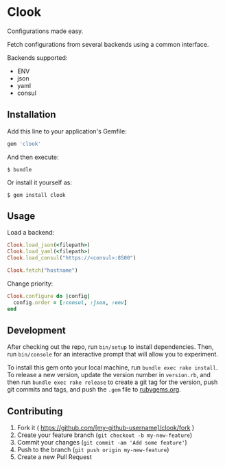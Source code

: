 # Clook

Configurations made easy.

Fetch configurations from several backends using a common interface.

Backends supported:
* ENV
* json
* yaml
* consul

## Installation

Add this line to your application's Gemfile:

```ruby
gem 'clook'
```

And then execute:

    $ bundle

Or install it yourself as:

    $ gem install clook

## Usage

Load a backend:

```ruby
Clook.load_json(<filepath>)
Clook.load_yaml(<filepath>)
Clook.load_consul("https://<consul>:8500")

Clook.fetch("hostname")
```


Change priority:

```ruby
Clook.configure do |config|
  config.order = [:consul, :json, :env]
end
```

## Development

After checking out the repo, run `bin/setup` to install dependencies. Then, run `bin/console` for an interactive prompt that will allow you to experiment.

To install this gem onto your local machine, run `bundle exec rake install`. To release a new version, update the version number in `version.rb`, and then run `bundle exec rake release` to create a git tag for the version, push git commits and tags, and push the `.gem` file to [rubygems.org](https://rubygems.org).

## Contributing

1. Fork it ( https://github.com/[my-github-username]/clook/fork )
2. Create your feature branch (`git checkout -b my-new-feature`)
3. Commit your changes (`git commit -am 'Add some feature'`)
4. Push to the branch (`git push origin my-new-feature`)
5. Create a new Pull Request
